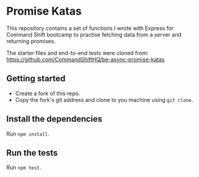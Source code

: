 # Promise Katas

This repository contains a set of functions I wrote with Express for Command Shift bootcamp to practise fetching data from a server and returning promises.

The starter files and end-to-end tests were cloned from: https://github.com/CommandShiftHQ/be-async-promise-katas

## Getting started

- Create a fork of this repo.
- Copy the fork's git address and clone to you machine using `git clone`.

## Install the dependencies

Run `npm install`. 

## Run the tests

Run `npm test`.
